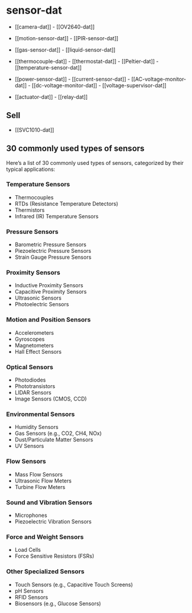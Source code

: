
# sensor-dat 


- [[camera-dat]] - [[OV2640-dat]]

- [[motion-sensor-dat]] - [[PIR-sensor-dat]]

- [[gas-sensor-dat]] - [[liquid-sensor-dat]]

- [[thermocouple-dat]] - [[thermostat-dat]] - [[Peltier-dat]] - [[temperature-sensor-dat]]

- [[power-sensor-dat]] - [[current-sensor-dat]] - [[AC-voltage-monitor-dat]] - [[dc-voltage-monitor-dat]] - [[voltage-supervisor-dat]]


- [[actuator-dat]] - [[relay-dat]]

## Sell 

- [[SVC1010-dat]]



## 30 commonly used types of sensors

Here’s a list of 30 commonly used types of sensors, categorized by their typical applications:

### Temperature Sensors

- Thermocouples
- RTDs (Resistance Temperature Detectors)
- Thermistors
- Infrared (IR) Temperature Sensors


### Pressure Sensors
- Barometric Pressure Sensors
- Piezoelectric Pressure Sensors
- Strain Gauge Pressure Sensors

### Proximity Sensors
- Inductive Proximity Sensors
- Capacitive Proximity Sensors
- Ultrasonic Sensors
- Photoelectric Sensors

### Motion and Position Sensors
- Accelerometers
- Gyroscopes
- Magnetometers
- Hall Effect Sensors

### Optical Sensors
- Photodiodes
- Phototransistors
- LIDAR Sensors
- Image Sensors (CMOS, CCD)

### Environmental Sensors
- Humidity Sensors
- Gas Sensors (e.g., CO2, CH4, NOx)
- Dust/Particulate Matter Sensors
- UV Sensors

### Flow Sensors
- Mass Flow Sensors
- Ultrasonic Flow Meters
- Turbine Flow Meters

### Sound and Vibration Sensors
- Microphones
- Piezoelectric Vibration Sensors

### Force and Weight Sensors
- Load Cells
- Force Sensitive Resistors (FSRs)

### Other Specialized Sensors
- Touch Sensors (e.g., Capacitive Touch Screens)
- pH Sensors
- RFID Sensors
- Biosensors (e.g., Glucose Sensors)
